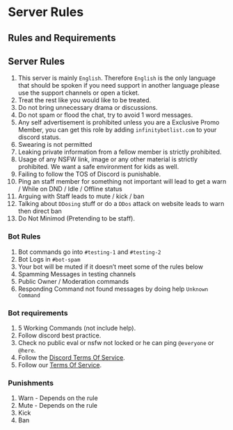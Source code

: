 # Server Rules

## Rules and Requirements

## Server Rules

1. This server is mainly `English`. Therefore `English` is the only language that should be spoken if you need support in another language please use the support channels or open a ticket.
2. Treat the rest like you would like to be treated.
3. Do not bring unnecessary drama or discussions.
4. Do not spam or flood the chat, try to avoid 1 word messages.
5. Any self advertisement is prohibited unless you are a Exclusive Promo Member, you can get this role by adding `infinitybotlist.com` to your discord status.
6. Swearing is not permitted
7. Leaking private information from a fellow member is strictly prohibited.
8. Usage of any NSFW link, image or any other material is strictly prohibited. We want a safe environment for kids as well.
9. Failing to follow the TOS of Discord is punishable.
10. Ping an staff member for something not important will lead to get a warn / While on DND / Idle / Offline status
11. Arguing with Staff leads to mute / kick / ban
12. Talking about `DDosing` stuff or do a `DDos` attack on website leads to warn then direct ban
13. Do Not Minimod \(Pretending to be staff\).

### Bot Rules

1. Bot commands go into `#testing-1` and `#testing-2`
2. Bot Logs in `#bot-spam`
3. Your bot will be muted if it doesn’t meet some of the rules below
4. Spamming Messages in testing channels
5. Public Owner / Moderation commands
6. Responding Command not found messages by doing help `Unknown Command`

### Bot requirements

1. 5 Working Commands \(not include help\).
2. Follow discord best practice.
3. Check no public eval or nsfw not locked or he can ping `@everyone` or `@here`.
4. Follow the [Discord Terms Of Service](https://discord.com/terms).
5. Follow our [Terms Of Service](https://infinitybotlist.com/legal).

### Punishments

1. Warn - Depends on the rule
2. Mute - Depends on the rule
3. Kick
4. Ban

